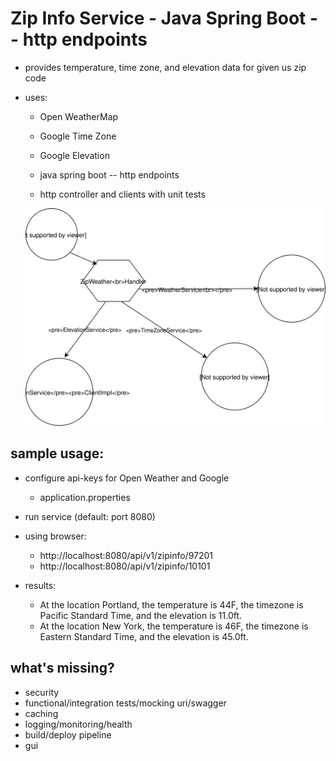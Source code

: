 # Zip Info Service - Java Spring Boot -- http endpoints

* provides temperature, time zone, and elevation data for given us zip code

* uses:
    * Open WeatherMap
    * Google Time Zone
    * Google Elevation
    
    * java spring boot -- http endpoints
    * http controller and clients with unit tests
    
    <img src="./ZipInfo%20Hexagonal%20Architecture.svg">
    

## sample usage:
* configure api-keys for Open Weather and Google
   * application.properties
* run service (default: port 8080)
* using browser:
    * http://localhost:8080/api/v1/zipinfo/97201
    * http://localhost:8080/api/v1/zipinfo/10101
    
* results:
    * At the location Portland, the temperature is 44F, the timezone is Pacific Standard Time, and the elevation is 11.0ft.
    * At the location New York, the temperature is 46F, the timezone is Eastern Standard Time, and the elevation is 45.0ft.
        
## what's missing?
* security
* functional/integration tests/mocking uri/swagger
* caching
* logging/monitoring/health
* build/deploy pipeline
* gui

